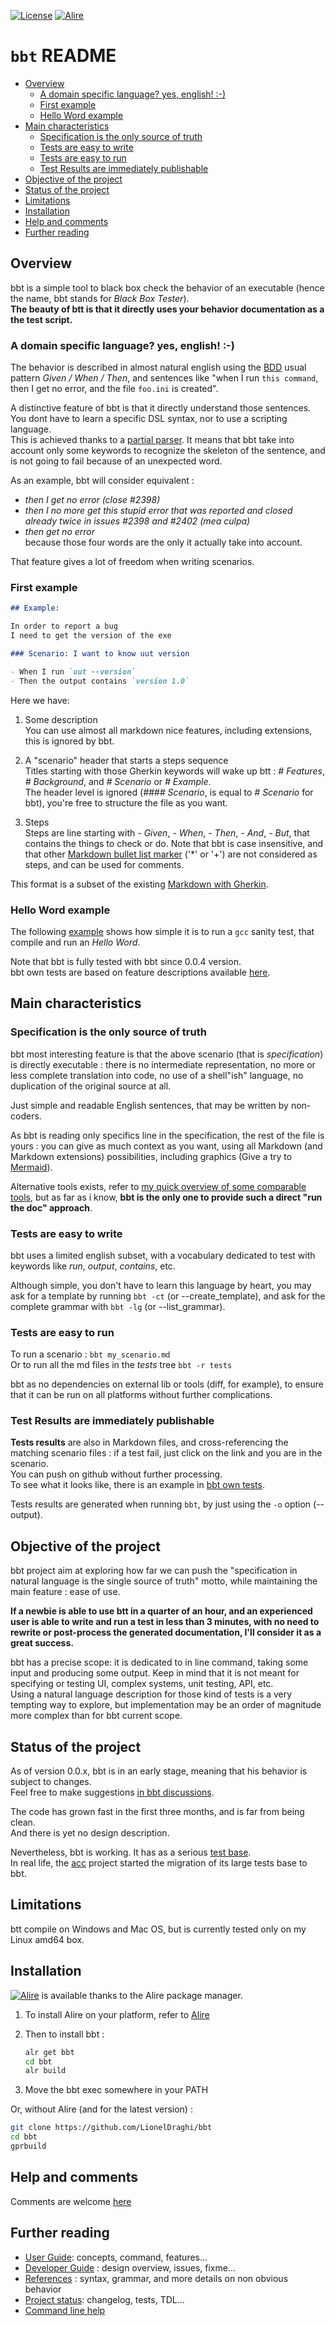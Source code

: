 [![License](https://img.shields.io/badge/License-Apache%202.0-blue.svg)](https://opensource.org/licenses/Apache-2.0) [![Alire](https://img.shields.io/endpoint?url=https://alire.ada.dev/badges/bbt.json)](https://alire.ada.dev/crates/bbt.html)


# `bbt` README <!-- omit from toc -->

- [Overview](#overview)
  - [A domain specific language? yes, english! :-)](#a-domain-specific-language-yes-english--)
  - [First example](#first-example)
  - [Hello Word example](#hello-word-example)
- [Main characteristics](#main-characteristics)
  - [Specification is the only source of truth](#specification-is-the-only-source-of-truth)
  - [Tests are easy to write](#tests-are-easy-to-write)
  - [Tests are easy to run](#tests-are-easy-to-run)
  - [Test Results are immediately publishable](#test-results-are-immediately-publishable)
- [Objective of the project](#objective-of-the-project)
- [Status of the project](#status-of-the-project)
- [Limitations](#limitations)
- [Installation](#installation)
- [Help and comments](#help-and-comments)
- [Further reading](#further-reading)

## Overview

bbt is a simple tool to black box check the behavior of an executable (hence the name, bbt stands for *Black Box Tester*).  
**The beauty of btt is that it directly uses your behavior documentation as a the test script.**

### A domain specific language? yes, english! :-)

The behavior is described in almost natural english using the [BDD](https://en.wikipedia.org/wiki/Behavior-driven_development) usual pattern *Given / When / Then*, and sentences like "when I run `this command`, then I get no error, and the file `foo.ini` is created".  

A distinctive feature of bbt is that it directly understand those sentences. You dont have to learn a specific DSL syntax, nor to use a scripting language.  
This is achieved thanks to a [partial parser](https://devopedia.org/natural-language-parsing). It means that bbt take into account only some keywords to recognize the skeleton of the sentence, and is not going to fail because of an unexpected word.  

As an example, bbt will consider equivalent :  
- *then I get no error (close #2398)*
- *then I no more get this stupid error that was reported and closed already twice in issues #2398 and #2402 (mea culpa)*
- *then get no error*  
because those four words are the only it actually take into account.  

That feature gives a lot of freedom when writing scenarios. 

### First example 

```md
## Example:

In order to report a bug  
I need to get the version of the exe

### Scenario: I want to know uut version

- When I run `uut --version`
- Then the output contains `version 1.0`
```
Here we have:
1. Some description  
   You can use almost all markdown nice features, including extensions, this is ignored by bbt.
   
2. A "scenario" header that starts a steps sequence  
   Titles starting with those Gherkin keywords will wake up btt : *# Features*, *# Background*, and *# Scenario* or *# Example*.  
   The header level is ignored (*#### Scenario*, is equal to *# Scenario* for bbt), you're free to structure the file as you want. 

3. Steps  
   Steps are line starting with *- Given*, *- When*, *- Then*, *- And*, *- But*, that contains the things to check or do.
   Note that bbt is case insensitive, and that other [Markdown bullet list marker](https://spec.commonmark.org/0.31.2/#bullet-list-marker) ('*' or '+') are not considered as steps, and can be used for comments.

This format is a subset of the existing [Markdown with Gherkin](https://github.com/cucumber/gherkin/blob/main/MARKDOWN_WITH_GHERKIN.md#markdown-with-gherkin). 

### Hello Word example

The following [example](docs/tests/examples/hello_word.md) shows how simple it is to run a `gcc` sanity test, that compile and run an *Hello Word*.

Note that bbt is fully tested with bbt since 0.0.4 version.  
bbt own tests are based on feature descriptions available [here](docs/tests/features_results.md).

## Main characteristics

### Specification is the only source of truth

bbt most interesting feature is that the above scenario (that is *specification*) is directly executable : there is no intermediate representation, no more or less complete translation into code, no use of a shell"ish" language, no duplication of the original source at all.  

Just simple and readable English sentences, that may be written by non-coders.  

As bbt is reading only specifics line in the specification, the rest of the file is yours : you can give as much context as you want, using all Markdown (and Markdown extensions) possibilities, including graphics (Give a try to [Mermaid](https://mermaid.js.org/intro/)).

Alternative tools exists, refer to [my quick overview of some comparable tools](docs/comparables.md), but as far as i know, **bbt is the only one to provide such a direct "run the doc" approach**.

### Tests are easy to write

bbt uses a limited english subset, with a vocabulary dedicated to test with keywords like *run*, *output*, *contains*, etc.

Although simple, you don't have to learn this language by heart, you may ask for a template by running `bbt -ct` (or --create_template), and ask for the complete grammar with `bbt -lg` (or --list_grammar).

### Tests are easy to run

To run a scenario : `bbt my_scenario.md`  
Or to run all the md files in the *tests* tree `bbt -r tests`  

bbt as no dependencies on external lib or tools (diff, for example), to ensure that it can be run on all platforms without further complications.  

### Test Results are immediately publishable 

**Tests results** are also in Markdown files, and cross-referencing the matching scenario files : if a test fail, just click on the link and you are in the scenario.  
You can push on github without further processing.  
To see what it looks like, there is an example in [bbt own tests](docs/tests/features_results.md).  

Tests results are generated when running `bbt`, by just using the `-o` option (--output).

## Objective of the project 

bbt project aim at exploring how far we can push the "specification in natural language is the single source of truth" motto, while maintaining the main feature : ease of use. 

**If a newbie is able to use btt in a quarter of an hour, and an experienced user is able to write and run a test in less than 3 minutes, with no need to rewrite or post-process the generated documentation, I'll consider it as a great success.**    

bbt has a precise scope: it is dedicated to in line command, taking some input and producing some output.
Keep in mind that it is not meant for specifying or testing UI, complex systems, unit testing, API, etc.  
Using a natural language description for those kind of tests is a very tempting way to explore, but implementation may be an order of magnitude more complex than for bbt current scope.   

## Status of the project

As of version 0.0.x, bbt is in an early stage, meaning that his behavior is subject to changes.  
Feel free to make suggestions [in bbt discussions](https://github.com/LionelDraghi/bbt/discussions). 

The code has grown fast in the first three months, and is far from being clean.  
And there is yet no design description. 

Nevertheless, bbt is working. It has as a serious [test base](docs/tests/features_results.md).  
In real life, the [acc](https://github.com/LionelDraghi/ArchiCheck) project started the migration of its large tests base to bbt.  

## Limitations

btt compile on Windows and Mac OS, but is currently tested only on my Linux amd64 box.

## Installation

[![Alire](https://img.shields.io/endpoint?url=https://alire.ada.dev/badges/bbt.json)](https://alire.ada.dev/crates/bbt.html) is available thanks to the Alire package manager.  
1. To install Alire on your platform, refer to [Alire](https://alire.ada.dev/)  
   
2. Then to install bbt :
   ```sh
   alr get bbt  
   cd bbt  
   alr build  
   ```

4. Move the bbt exec somewhere in your PATH

Or, without Alire (and for the latest version) :
```sh
git clone https://github.com/LionelDraghi/bbt  
cd bbt  
gprbuild  
``` 

## Help and comments
Comments are welcome [here](https://github.com/LionelDraghi/bbt/discussions)

## Further reading
- [User Guide](docs/UG.md): concepts, command, features...
- [Developer Guide](docs/developer_guide.md) : design overview, issues, fixme...
- [References](docs/references.md) : syntax, grammar, and more details on non obvious behavior
- [Project status](docs/project.md): changelog, tests, TDL...
- [Command line help](docs/bbt_help.md)
